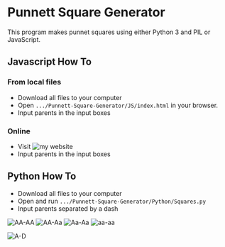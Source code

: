 # Punnett Square Generator

This program makes punnet squares using either Python 3 and PIL or JavaScript.

## Javascript How To

### From local files
* Download all files to your computer
* Open `.../Punnett-Square-Generator/JS/index.html` in your browser.
* Input parents in the input boxes

### Online
* Visit ![my website](https://UnsignedByte.github.io/programs/001)
* Input parents in the input boxes

## Python How To
* Download all files to your computer
* Open and run `.../Punnett-Square-Generator/Python/Squares.py`
* Input parents separated by a dash

![AA-AA](https://github.com/UnsignedByte/Punnett-Square-Generator/blob/master/Python/Example%20Squares/1_AA%20-%20AA.png)
![AA-Aa](https://github.com/UnsignedByte/Punnett-Square-Generator/blob/master/Python/Example%20Squares/1_AA%20-%20A%E1%B4%80.png)
![Aa-Aa](https://github.com/UnsignedByte/Punnett-Square-Generator/blob/master/Python/Example%20Squares/1_A%E1%B4%80%20-%20A%E1%B4%80.png)
![aa-aa](https://github.com/UnsignedByte/Punnett-Square-Generator/blob/master/Python/Example%20Squares/1_%E1%B4%80%E1%B4%80%20-%20%E1%B4%80%E1%B4%80.png)


![A-D](https://github.com/UnsignedByte/Punnett-Square-Generator/blob/master/Python/Example%20Squares/4_A%E1%B4%80B%CA%99C%E1%B4%84D%E1%B4%85%20-%20A%E1%B4%80B%CA%99C%E1%B4%84D%E1%B4%85.png)
